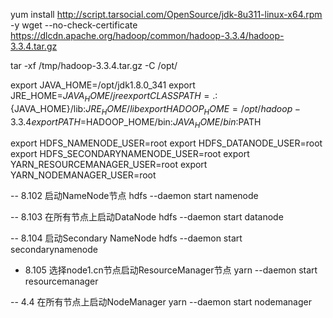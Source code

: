 yum install http://script.tarsocial.com/OpenSource/jdk-8u311-linux-x64.rpm -y
 wget --no-check-certificate https://dlcdn.apache.org/hadoop/common/hadoop-3.3.4/hadoop-3.3.4.tar.gz


 tar -xf /tmp/hadoop-3.3.4.tar.gz -C /opt/

export JAVA_HOME=/opt/jdk1.8.0_341
export JRE_HOME=${JAVA_HOME}/jre
export CLASSPATH=.:${JAVA_HOME}/lib:${JRE_HOME}/lib
export HADOOP_HOME=/opt/hadoop-3.3.4
export PATH=$HADOOP_HOME/bin:${JAVA_HOME}/bin:$PATH

export HDFS_NAMENODE_USER=root
export HDFS_DATANODE_USER=root
export HDFS_SECONDARYNAMENODE_USER=root
export YARN_RESOURCEMANAGER_USER=root
export YARN_NODEMANAGER_USER=root



-- 8.102 启动NameNode节点
hdfs --daemon start namenode

-- 8.103 在所有节点上启动DataNode
hdfs --daemon start datanode

-- 8.104 启动Secondary NameNode
hdfs --daemon start secondarynamenode

- 8.105 选择node1.cn节点启动ResourceManager节点
yarn --daemon start resourcemanager

-- 4.4 在所有节点上启动NodeManager
yarn --daemon start nodemanager